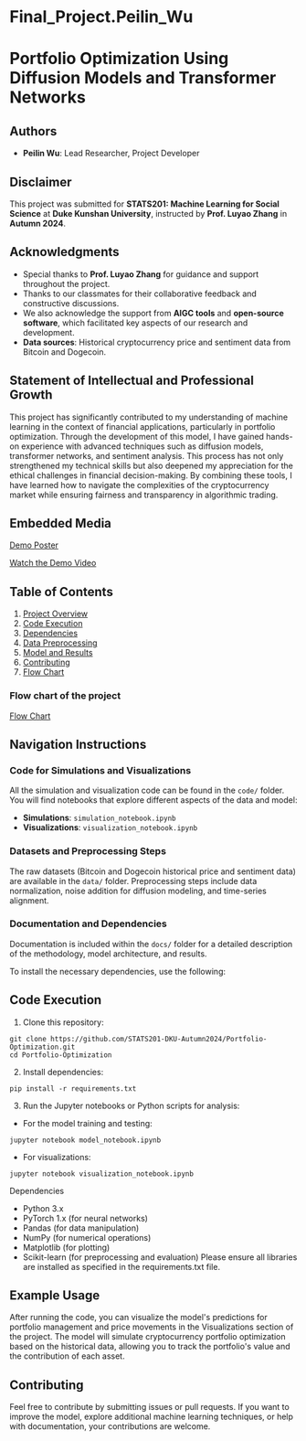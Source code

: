 # Final_Project.Peilin_Wu
# Portfolio Optimization Using Diffusion Models and Transformer Networks

## Authors
- **Peilin Wu**: Lead Researcher, Project Developer

## Disclaimer
This project was submitted for **STATS201: Machine Learning for Social Science** at **Duke Kunshan University**, instructed by **Prof. Luyao Zhang** in **Autumn 2024**.

## Acknowledgments
- Special thanks to **Prof. Luyao Zhang** for guidance and support throughout the project.
- Thanks to our classmates for their collaborative feedback and constructive discussions.
- We also acknowledge the support from **AIGC tools** and **open-source software**, which facilitated key aspects of our research and development.
- **Data sources**: Historical cryptocurrency price and sentiment data from Bitcoin and Dogecoin.

## Statement of Intellectual and Professional Growth
This project has significantly contributed to my understanding of machine learning in the context of financial applications, particularly in portfolio optimization. Through the development of this model, I have gained hands-on experience with advanced techniques such as diffusion models, transformer networks, and sentiment analysis. This process has not only strengthened my technical skills but also deepened my appreciation for the ethical challenges in financial decision-making. By combining these tools, I have learned how to navigate the complexities of the cryptocurrency market while ensuring fairness and transparency in algorithmic trading.

## Embedded Media
[Demo Poster](https://www.canva.com/design/DAGUkskNM0s/lo3GT8v9tUPkjuYiA3Xueg/edit)

[Watch the Demo Video](https://duke.zoom.us/rec/share/RwNcVhDeQaAQtY1m1aI-8a4Ml3YQvlyD2YR7hhkaY-in8Li3mUac39o18e6zQFMA.BWCQFuQQrsuTY21B?startTime=1733911457000)

## Table of Contents
1. [Project Overview](#project-overview)
2. [Code Execution](#code-execution)
3. [Dependencies](#dependencies)
4. [Data Preprocessing](#data-preprocessing)
5. [Model and Results](#model-and-results)
6. [Contributing](#contributing)
7. [Flow Chart](Flowchart.png)
### Flow chart of the project
[Flow Chart](Flowchart.png)


## Navigation Instructions

### Code for Simulations and Visualizations
All the simulation and visualization code can be found in the `code/` folder. You will find notebooks that explore different aspects of the data and model:

- **Simulations**: `simulation_notebook.ipynb`
- **Visualizations**: `visualization_notebook.ipynb`

### Datasets and Preprocessing Steps
The raw datasets (Bitcoin and Dogecoin historical price and sentiment data) are available in the `data/` folder. Preprocessing steps include data normalization, noise addition for diffusion modeling, and time-series alignment.

### Documentation and Dependencies
Documentation is included within the `docs/` folder for a detailed description of the methodology, model architecture, and results.

To install the necessary dependencies, use the following:


## Code Execution

1. Clone this repository:
```
git clone https://github.com/STATS201-DKU-Autumn2024/Portfolio-Optimization.git
cd Portfolio-Optimization
```
2. Install dependencies:
```
pip install -r requirements.txt
```
3. Run the Jupyter notebooks or Python scripts for analysis:
* For the model training and testing:
```
jupyter notebook model_notebook.ipynb
```
* For visualizations:
```
jupyter notebook visualization_notebook.ipynb
```
Dependencies

* Python 3.x
* PyTorch 1.x (for neural networks)
* Pandas (for data manipulation)
* NumPy (for numerical operations)
* Matplotlib (for plotting)
* Scikit-learn (for preprocessing and evaluation)
Please ensure all libraries are installed as specified in the requirements.txt file.

## Example Usage

After running the code, you can visualize the model's predictions for portfolio management and price movements in the Visualizations section of the project. The model will simulate cryptocurrency portfolio optimization based on the historical data, allowing you to track the portfolio's value and the contribution of each asset.

## Contributing

Feel free to contribute by submitting issues or pull requests. If you want to improve the model, explore additional machine learning techniques, or help with documentation, your contributions are welcome.
